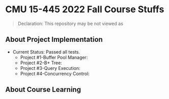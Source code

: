# CMU 15-445 2022 Fall Course Stuffs
> Declaration: This repository may be not viewed as 

## About Project Implementation

* Current Status: Passed all tests. 
  * Project #1-Buffer Pool Manager:
  * Project #2-B+ Tree:
  * Project #3-Query Execution:
  * Project #4-Concurrency Control:

## About Course Learning